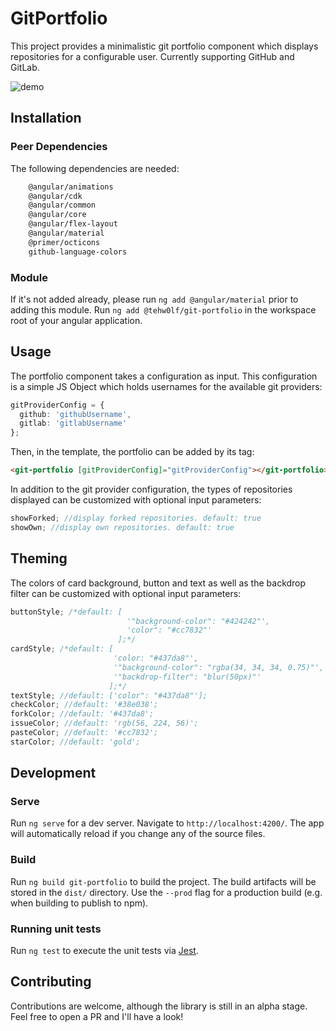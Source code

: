 # GitPortfolio

This project provides a minimalistic git portfolio component which displays repositories for a configurable user. Currently supporting GitHub and GitLab.

![demo](https://user-images.githubusercontent.com/15650679/105714749-09522200-5f1d-11eb-9d29-11e526d6a02c.png)

## Installation

### Peer Dependencies

The following dependencies are needed:

```bash
    @angular/animations
    @angular/cdk
    @angular/common
    @angular/core
    @angular/flex-layout
    @angular/material
    @primer/octicons
    github-language-colors
```

### Module

If it's not added already, please run `ng add @angular/material` prior to adding this module.
Run `ng add @tehw0lf/git-portfolio` in the workspace root of your angular application.

## Usage

The portfolio component takes a configuration as input. This configuration is a simple JS Object which holds usernames for the available git providers:

```ts
gitProviderConfig = {
  github: 'githubUsername',
  gitlab: 'gitlabUsername'
};
```

Then, in the template, the portfolio can be added by its tag:

```html
<git-portfolio [gitProviderConfig]="gitProviderConfig"></git-portfolio>
```

In addition to the git provider configuration, the types of repositories displayed can be customized with optional input parameters:

```ts
showForked; //display forked repositories. default: true
showOwn; //display own repositories. default: true
```

## Theming

The colors of card background, button and text as well as the backdrop filter can be customized with optional input parameters:

```ts
buttonStyle; /*default: [
                          '"background-color": "#424242"',
                          'color": "#cc7832"'
                        ];*/
cardStyle; /*default: [
                       'color: "#437da8"',
                       '"background-color": "rgba(34, 34, 34, 0.75)"',
                       '"backdrop-filter": "blur(50px)"'
                      ];*/
textStyle; //default: ['color": "#437da8"'];
checkColor; //default: '#38e038';
forkColor; //default: '#437da8';
issueColor; //default: 'rgb(56, 224, 56)';
pasteColor; //default: '#cc7832';
starColor; //default: 'gold';
```

## Development

### Serve

Run `ng serve` for a dev server. Navigate to `http://localhost:4200/`. The app will automatically reload if you change any of the source files.

### Build

Run `ng build git-portfolio` to build the project. The build artifacts will be stored in the `dist/` directory. Use the `--prod` flag for a production build (e.g. when building to publish to npm).

### Running unit tests

Run `ng test` to execute the unit tests via [Jest](https://jestjs.io).

## Contributing

Contributions are welcome, although the library is still in an alpha stage. Feel free to open a PR and I'll have a look!
